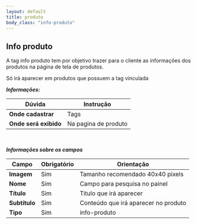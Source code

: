 ```yaml
---
layout: default
title: produto
body_class: "info-produto"
---
```



## Info produto


A tag info produto tem por objetivo trazer para o cliente as informações dos produtos na página de tela de produtos.

Só irá aparecer em produtos que possuem a tag vinculada

***Informações:***

| Dúvida                          | Instrução                                                               |
| ------------------------------- | ----------------------------------------------------------------------- |
| **Onde cadastrar**              | Tags                                                                    |
| **Onde será exibido**           | Na pagina de produto                    |


&nbsp;

***Informações sobre os campos***



| Campo         | Obrigatório         | Orientação                                |
| ------------- | ------------------- | ----------------------------------------- |
| **Imagem**    | Sim | Tamanho recomendado 40x40 pixels            |
| **Nome**      | Sim      | Campo para pesquisa no painel                      |
| **Título**    | Sim | Titulo que irá aparecer              |
| **Subtítulo**    | Sim | Conteúdo que irá aparecer no produto              |
| **Tipo** | Sim | info-produto   |



&nbsp;
